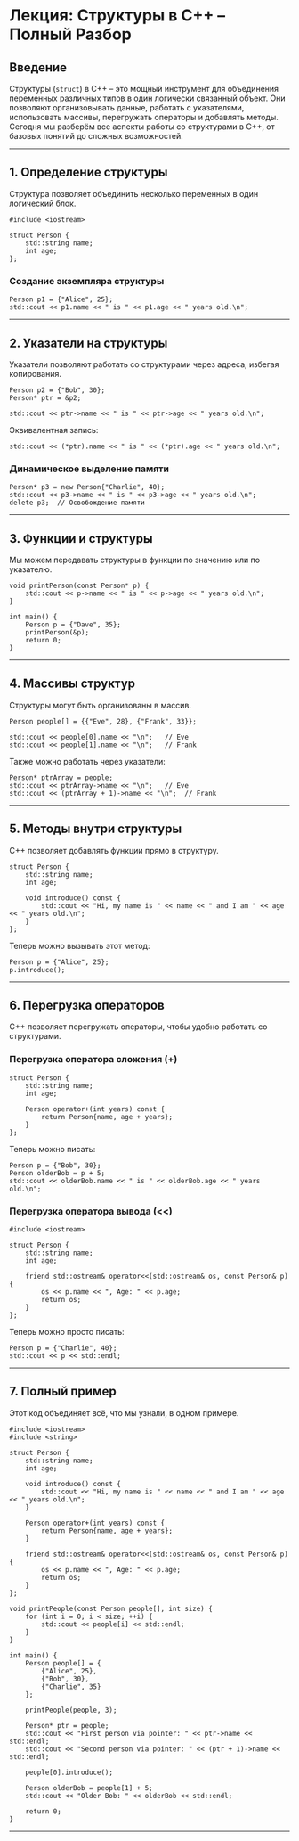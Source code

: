 # **Лекция: Структуры в C++ – Полный Разбор**

## **Введение**

Структуры (`struct`) в C++ – это мощный инструмент для объединения переменных различных типов в один логически связанный объект. Они позволяют организовывать данные, работать с указателями, использовать массивы, перегружать операторы и добавлять методы. Сегодня мы разберём все аспекты работы со структурами в C++, от базовых понятий до сложных возможностей.

---

## **1. Определение структуры**

Структура позволяет объединить несколько переменных в один логический блок.

```
#include <iostream>

struct Person {
    std::string name;
    int age;
};
```

### **Создание экземпляра структуры**

```
Person p1 = {"Alice", 25};
std::cout << p1.name << " is " << p1.age << " years old.\n";
```

---

## **2. Указатели на структуры**

Указатели позволяют работать со структурами через адреса, избегая копирования.

```
Person p2 = {"Bob", 30};
Person* ptr = &p2;

std::cout << ptr->name << " is " << ptr->age << " years old.\n";
```

Эквивалентная запись:

```
std::cout << (*ptr).name << " is " << (*ptr).age << " years old.\n";
```

### **Динамическое выделение памяти**

```
Person* p3 = new Person{"Charlie", 40};
std::cout << p3->name << " is " << p3->age << " years old.\n";
delete p3;  // Освобождение памяти
```

---

## **3. Функции и структуры**

Мы можем передавать структуры в функции по значению или по указателю.

```
void printPerson(const Person* p) {
    std::cout << p->name << " is " << p->age << " years old.\n";
}

int main() {
    Person p = {"Dave", 35};
    printPerson(&p);
    return 0;
}
```

---

## **4. Массивы структур**

Структуры могут быть организованы в массив.

```
Person people[] = {{"Eve", 28}, {"Frank", 33}};

std::cout << people[0].name << "\n";   // Eve
std::cout << people[1].name << "\n";   // Frank
```

Также можно работать через указатели:

```
Person* ptrArray = people;
std::cout << ptrArray->name << "\n";   // Eve
std::cout << (ptrArray + 1)->name << "\n";  // Frank
```

---

## **5. Методы внутри структуры**

C++ позволяет добавлять функции прямо в структуру.

```
struct Person {
    std::string name;
    int age;

    void introduce() const {
        std::cout << "Hi, my name is " << name << " and I am " << age << " years old.\n";
    }
};
```

Теперь можно вызывать этот метод:

```
Person p = {"Alice", 25};
p.introduce();
```

---

## **6. Перегрузка операторов**

C++ позволяет перегружать операторы, чтобы удобно работать со структурами.

### **Перегрузка оператора сложения (+)**

```
struct Person {
    std::string name;
    int age;

    Person operator+(int years) const {
        return Person{name, age + years};
    }
};
```

Теперь можно писать:

```
Person p = {"Bob", 30};
Person olderBob = p + 5;
std::cout << olderBob.name << " is " << olderBob.age << " years old.\n";
```

### **Перегрузка оператора вывода (<<)**

```
#include <iostream>

struct Person {
    std::string name;
    int age;

    friend std::ostream& operator<<(std::ostream& os, const Person& p) {
        os << p.name << ", Age: " << p.age;
        return os;
    }
};
```

Теперь можно просто писать:

```
Person p = {"Charlie", 40};
std::cout << p << std::endl;
```

---

## **7. Полный пример**

Этот код объединяет всё, что мы узнали, в одном примере.

```
#include <iostream>
#include <string>

struct Person {
    std::string name;
    int age;

    void introduce() const {
        std::cout << "Hi, my name is " << name << " and I am " << age << " years old.\n";
    }

    Person operator+(int years) const {
        return Person{name, age + years};
    }

    friend std::ostream& operator<<(std::ostream& os, const Person& p) {
        os << p.name << ", Age: " << p.age;
        return os;
    }
};

void printPeople(const Person people[], int size) {
    for (int i = 0; i < size; ++i) {
        std::cout << people[i] << std::endl;
    }
}

int main() {
    Person people[] = {
        {"Alice", 25},
        {"Bob", 30},
        {"Charlie", 35}
    };

    printPeople(people, 3);

    Person* ptr = people;
    std::cout << "First person via pointer: " << ptr->name << std::endl;
    std::cout << "Second person via pointer: " << (ptr + 1)->name << std::endl;

    people[0].introduce();

    Person olderBob = people[1] + 5;
    std::cout << "Older Bob: " << olderBob << std::endl;

    return 0;
}
```

---